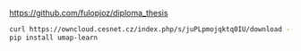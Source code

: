 
https://github.com/fulopjoz/diploma_thesis

```bash
curl https://owncloud.cesnet.cz/index.php/s/juPLpmojqktq0IU/download --output data.zip && unzip data.zip && rm data.zip
pip install umap-learn
```
